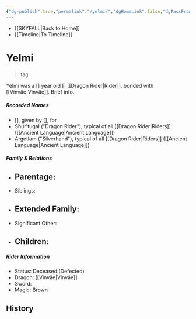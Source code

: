 ```yaml
---
{"dg-publish":true,"permalink":"/yelmi/","dgHomeLink":false,"dgPassFrontmatter":false}
---
```


- [[SKYFALL|Back to Home]]
- [[Timeline|To Timeline]]

# Yelmi
>tag

Yelmi was a [] year old [] [[Dragon Rider|Rider]], bonded with [[Vinväe|Vinväe]]. Brief info.

##### Recorded Names
- [], given by [], for 
- Shur'tugal ("Dragon Rider"), typical of all [[Dragon Rider|Riders]] ([[Ancient Language|Ancient Language]])
- Argetlam ("Silverhand"), typical of all [[Dragon Rider|Riders]] ([[Ancient Language|Ancient Language]])

##### Family & Relations
- Parentage: 
	- 
- Siblings:
- Extended Family:
	- 
- Significant Other:
- Children:
	- 

##### Rider Information
- Status: Deceased (Defected)
- Dragon: [[Vinväe|Vinväe]]
- Sword: 
- Magic: Brown

## History
